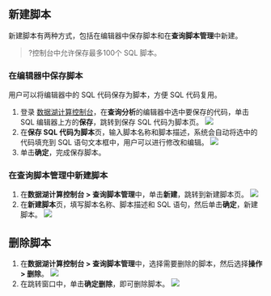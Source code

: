 ## 新建脚本
新建脚本有两种方式，包括在编辑器中保存脚本和在**查询脚本管理**中新建。
>?控制台中允许保存最多100个 SQL 脚本。

### 在编辑器中保存脚本
用户可以将编辑器中的 SQL 代码保存为脚本，方便 SQL 代码复用。
1. 登录 [数据湖计算控制台](https://console.cloud.tencent.com/dlc)，在**查询分析**的编辑器中选中要保存的代码，单击 SQL 编辑器上方的**保存**，跳转到保存 SQL 代码为脚本页。
![](https://main.qcloudimg.com/raw/d6452a6c657b62c7209f0204c97201f8.png)
2. 在**保存 SQL 代码为脚本**页，输入脚本名称和脚本描述，系统会自动将选中的代码填充到 SQL 语句文本框中，用户可以进行修改和编辑。
![](https://main.qcloudimg.com/raw/e4b1732bf35185dcf33d7629773e7502.png)
3. 单击**确定**，完成保存脚本。

### 在查询脚本管理中新建脚本
1. 在**数据湖计算控制台 > 查询脚本管理**中，单击**新建**，跳转到新建脚本页。
![](https://main.qcloudimg.com/raw/1f3777fd97d1a4281a8d137ea70f97ef.png)
2. 在**新建脚本**页，填写脚本名称、脚本描述和 SQL 语句，然后单击**确定**，新建脚本。
![](https://main.qcloudimg.com/raw/324d6e740d9b72354a74c8ef13d68e55.png)


## 删除脚本
1. 在**数据湖计算控制台 > 查询脚本管理**中，选择需要删除的脚本，然后选择**操作 > 删除**。
![](https://main.qcloudimg.com/raw/e414f0d9292bd9c7e981f073d2e3269a.png)
2. 在跳转窗口中，单击**确定删除**，即可删除脚本。
![](https://main.qcloudimg.com/raw/fcb89f5f3bcfea2cce06d471210b273a.png)
